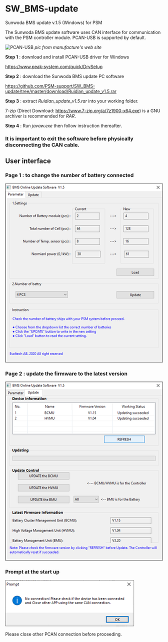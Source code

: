 # SW_BMS-update 
Sunwoda BMS update v.1.5 (Windows) for PSM

The Sunwoda BMS update software uses CAN interface for communication with the PSM controller module. 
PCAN-USB is supported by default. 

![PCAN-USB](https://www.peak-system.com/uploads/tx_commerce/rte/RTEmagicC_PCAN-USB_Group_2014.jpg.jpg)
*pic from manufacture's web site*

**Step 1** : download and install PCAN-USB driver for Windows

https://www.peak-system.com/quick/DrvSetup

**Step 2** : download the Sunwoda BMS update PC software

https://github.com/PSM-support/SW_BMS-update/tree/master/download/Ruidian_update_v1.5.rar

**Step 3** : extract *Ruidian_update_v1.5.rar* into your working folder. 

7-zip (Direct Download: https://www.7-zip.org/a/7z1900-x64.exe) is a GNU archiver is recommended for *RAR*. 

**Step 4** : Run *javaw.exe* then follow instruction thereafter. 

### It is important to exit the software before physically disconnecting the CAN cable. 

## User interface
### Page 1 : to change the number of battery connected
![SM snapshot](/pic/SU_BMS-P1.png)

### Page 2 : update the firmware to the latest version
![SM snapshot](/pic/SU_BMS-P2.png)

### Prompt at the start up 
![SM snapshot](/pic/SU_BMS-note1.png)

Please close other PCAN connection before proceeding.
